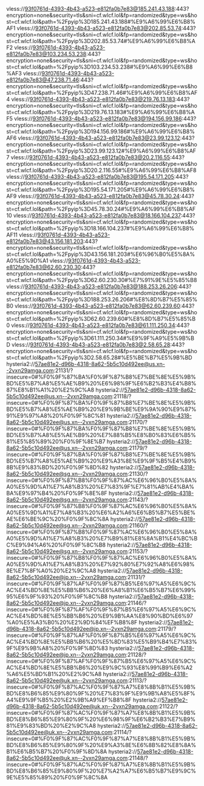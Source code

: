 vless://93f0761d-4393-4b43-a523-e812fa0b7e83@185.241.43.188:443?encryption=none&security=tls&sni=cf.wlcf.lol&fp=randomized&type=ws&host=cf.wlcf.lol&path=%2Fpyip%3D185.241.43.188#%E9%A6%99%E6%B8%AF1
vless://93f0761d-4393-4b43-a523-e812fa0b7e83@202.85.53.74:443?encryption=none&security=tls&sni=cf.wlcf.lol&fp=randomized&type=ws&host=cf.wlcf.lol&path=%2Fpyip%3D202.85.53.74#%E9%A6%99%E6%B8%AF2
vless://93f0761d-4393-4b43-a523-e812fa0b7e83@103.234.53.238:443?encryption=none&security=tls&sni=cf.wlcf.lol&fp=randomized&type=ws&host=cf.wlcf.lol&path=%2Fpyip%3D103.234.53.238#%E9%A6%99%E6%B8%AF3
vless://93f0761d-4393-4b43-a523-e812fa0b7e83@47.238.71.46:443?encryption=none&security=tls&sni=cf.wlcf.lol&fp=randomized&type=ws&host=cf.wlcf.lol&path=%2Fpyip%3D47.238.71.46#%E9%A6%99%E6%B8%AF4
vless://93f0761d-4393-4b43-a523-e812fa0b7e83@219.76.13.183:443?encryption=none&security=tls&sni=cf.wlcf.lol&fp=randomized&type=ws&host=cf.wlcf.lol&path=%2Fpyip%3D219.76.13.183#%E9%A6%99%E6%B8%AF5
vless://93f0761d-4393-4b43-a523-e812fa0b7e83@194.156.99.186:443?encryption=none&security=tls&sni=cf.wlcf.lol&fp=randomized&type=ws&host=cf.wlcf.lol&path=%2Fpyip%3D194.156.99.186#%E9%A6%99%E6%B8%AF6
vless://93f0761d-4393-4b43-a523-e812fa0b7e83@23.99.123.12:443?encryption=none&security=tls&sni=cf.wlcf.lol&fp=randomized&type=ws&host=cf.wlcf.lol&path=%2Fpyip%3D23.99.123.12#%E9%A6%99%E6%B8%AF7
vless://93f0761d-4393-4b43-a523-e812fa0b7e83@20.2.116.55:443?encryption=none&security=tls&sni=cf.wlcf.lol&fp=randomized&type=ws&host=cf.wlcf.lol&path=%2Fpyip%3D20.2.116.55#%E9%A6%99%E6%B8%AF8
vless://93f0761d-4393-4b43-a523-e812fa0b7e83@195.54.171.205:443?encryption=none&security=tls&sni=cf.wlcf.lol&fp=randomized&type=ws&host=cf.wlcf.lol&path=%2Fpyip%3D195.54.171.205#%E9%A6%99%E6%B8%AF9
vless://93f0761d-4393-4b43-a523-e812fa0b7e83@45.78.30.24:443?encryption=none&security=tls&sni=cf.wlcf.lol&fp=randomized&type=ws&host=cf.wlcf.lol&path=%2Fpyip%3D45.78.30.24#%E9%A6%99%E6%B8%AF10
vless://93f0761d-4393-4b43-a523-e812fa0b7e83@18.166.104.237:443?encryption=none&security=tls&sni=cf.wlcf.lol&fp=randomized&type=ws&host=cf.wlcf.lol&path=%2Fpyip%3D18.166.104.237#%E9%A6%99%E6%B8%AF11
vless://93f0761d-4393-4b43-a523-e812fa0b7e83@43.156.181.203:443?encryption=none&security=tls&sni=cf.wlcf.lol&fp=randomized&type=ws&host=cf.wlcf.lol&path=%2Fpyip%3D43.156.181.203#%E6%96%B0%E5%8A%A0%E5%9D%A1
vless://93f0761d-4393-4b43-a523-e812fa0b7e83@62.60.230.30:443?encryption=none&security=tls&sni=cf.wlcf.lol&fp=randomized&type=ws&host=cf.wlcf.lol&path=%2Fpyip%3D62.60.230.30#%E7%91%9E%E5%85%B8
vless://93f0761d-4393-4b43-a523-e812fa0b7e83@188.253.26.206:443?encryption=none&security=tls&sni=cf.wlcf.lol&fp=randomized&type=ws&host=cf.wlcf.lol&path=%2Fpyip%3D188.253.26.206#%E8%8D%B7%E5%85%B0
vless://93f0761d-4393-4b43-a523-e812fa0b7e83@62.60.239.60:443?encryption=none&security=tls&sni=cf.wlcf.lol&fp=randomized&type=ws&host=cf.wlcf.lol&path=%2Fpyip%3D62.60.239.60#%E8%8D%B7%E5%85%B0
vless://93f0761d-4393-4b43-a523-e812fa0b7e83@61.111.250.34:443?encryption=none&security=tls&sni=cf.wlcf.lol&fp=randomized&type=ws&host=cf.wlcf.lol&path=%2Fpyip%3D61.111.250.34#%E9%9F%A9%E5%9B%BD
vless://93f0761d-4393-4b43-a523-e812fa0b7e83@2.58.65.28:443?encryption=none&security=tls&sni=cf.wlcf.lol&fp=randomized&type=ws&host=cf.wlcf.lol&path=%2Fpyip%3D2.58.65.28#%E5%BE%B7%E5%9B%BD
hysteria2://57ae81e2-d96b-4318-8a62-5b5c10d492ee@us.xn--2vxn29amga.com:21131/?insecure=0#%F0%9F%87%BA%F0%9F%87%B8%E7%BE%8E%E5%9B%BD%E5%B7%A8%E5%AE%B9%20%E6%98%9F%E6%B2%B3%E4%B8%87%E8%B1%A1%20%E2%9C%A8
hysteria2://57ae81e2-d96b-4318-8a62-5b5c10d492ee@us.xn--2vxn29amga.com:21118/?insecure=0#%F0%9F%87%BA%F0%9F%87%B8%E7%BE%8E%E5%9B%BD%E5%B7%A8%E5%AE%B9%20%E9%9B%BE%E9%9A%90%E9%87%91%E9%97%A8%20%F0%9F%8C%81
hysteria2://57ae81e2-d96b-4318-8a62-5b5c10d492ee@us.xn--2vxn29amga.com:21170/?insecure=0#%F0%9F%87%BA%F0%9F%87%B8%E7%BE%8E%E5%9B%BD%E5%B7%A8%E5%AE%B9%20%E7%88%B5%E8%B0%83%E6%B5%81%E5%85%89%20%F0%9F%8E%B7
hysteria2://57ae81e2-d96b-4318-8a62-5b5c10d492ee@us.xn--2vxn29amga.com:21179/?insecure=0#%F0%9F%87%BA%F0%9F%87%B8%E7%BE%8E%E5%9B%BD%E5%B7%A8%E5%AE%B9%20%E9%A3%8E%E9%9F%B5%E4%B9%8B%E9%83%BD%20%F0%9F%8D%82
hysteria2://57ae81e2-d96b-4318-8a62-5b5c10d492ee@sg.xn--2vxn29amga.com:21130/?insecure=0#%F0%9F%87%B8%F0%9F%87%AC%E6%96%B0%E5%8A%A0%E5%9D%A1%E7%A8%B3%20%E7%83%9F%E7%81%AB%E4%BA%BA%E9%97%B4%20%F0%9F%8E%8F
hysteria2://57ae81e2-d96b-4318-8a62-5b5c10d492ee@sg.xn--2vxn29amga.com:21143/?insecure=0#%F0%9F%87%B8%F0%9F%87%AC%E6%96%B0%E5%8A%A0%E5%9D%A1%E7%A8%B3%20%E6%A2%A6%E6%B5%B7%E5%BE%AE%E6%BE%9C%20%F0%9F%8C%8A
hysteria2://57ae81e2-d96b-4318-8a62-5b5c10d492ee@sg.xn--2vxn29amga.com:21160/?insecure=0#%F0%9F%87%B8%F0%9F%87%AC%E6%96%B0%E5%8A%A0%E5%9D%A1%E7%A8%B3%20%E7%B9%81%E8%8A%B1%E4%BC%BC%E9%94%A6%20%F0%9F%8C%B8
hysteria2://57ae81e2-d96b-4318-8a62-5b5c10d492ee@sg.xn--2vxn29amga.com:21153/?insecure=0#%F0%9F%87%B8%F0%9F%87%AC%E6%96%B0%E5%8A%A0%E5%9D%A1%E7%A8%B3%20%E7%92%80%E7%92%A8%E6%98%8E%E7%8F%A0%20%E2%9C%A8
hysteria2://57ae81e2-d96b-4318-8a62-5b5c10d492ee@jp.xn--2vxn29amga.com:21131/?insecure=0#%F0%9F%87%AF%F0%9F%87%B5%E6%97%A5%E6%9C%AC%E4%BD%8E%E5%BB%B6%20%E6%A8%B1%E6%B5%B7%E6%99%95%E6%9F%93%20%F0%9F%8C%B8
hysteria2://57ae81e2-d96b-4318-8a62-5b5c10d492ee@jp.xn--2vxn29amga.com:21146/?insecure=0#%F0%9F%87%AF%F0%9F%87%B5%E6%97%A5%E6%9C%AC%E4%BD%8E%E5%BB%B6%20%E9%9B%AA%E8%90%BD%E6%97%A0%E5%A3%B0%20%E2%9D%84%EF%B8%8F
hysteria2://57ae81e2-d96b-4318-8a62-5b5c10d492ee@jp.xn--2vxn29amga.com:21179/?insecure=0#%F0%9F%87%AF%F0%9F%87%B5%E6%97%A5%E6%9C%AC%E4%BD%8E%E5%BB%B6%20%E5%8D%83%E5%B9%B4%E7%83%9F%E9%9B%A8%20%F0%9F%8D%83
hysteria2://57ae81e2-d96b-4318-8a62-5b5c10d492ee@jp.xn--2vxn29amga.com:21128/?insecure=0#%F0%9F%87%AF%F0%9F%87%B5%E6%97%A5%E6%9C%AC%E4%BD%8E%E5%BB%B6%20%E9%9C%93%E8%99%B9%E6%A2%A6%E5%BD%B1%20%E2%9C%A8
hysteria2://57ae81e2-d96b-4318-8a62-5b5c10d492ee@uk.xn--2vxn29amga.com:21113/?insecure=0#%F0%9F%87%AC%F0%9F%87%A7%E8%8B%B1%E5%9B%BD%E8%B6%85%E9%80%9F%20%E7%83%9F%E9%9B%A8%E5%8F%A4%E9%9F%B5%20%E2%9B%A9%EF%B8%8F
hysteria2://57ae81e2-d96b-4318-8a62-5b5c10d492ee@uk.xn--2vxn29amga.com:21122/?insecure=0#%F0%9F%87%AC%F0%9F%87%A7%E8%8B%B1%E5%9B%BD%E8%B6%85%E9%80%9F%20%E6%98%9F%E6%B2%B3%E7%B9%81%E9%83%BD%20%E2%9C%A8
hysteria2://57ae81e2-d96b-4318-8a62-5b5c10d492ee@uk.xn--2vxn29amga.com:21114/?insecure=0#%F0%9F%87%AC%F0%9F%87%A7%E8%8B%B1%E5%9B%BD%E8%B6%85%E9%80%9F%20%E9%A3%8E%E6%8B%82%E8%8A%B1%E6%B5%B7%20%F0%9F%8D%8A
hysteria2://57ae81e2-d96b-4318-8a62-5b5c10d492ee@uk.xn--2vxn29amga.com:21148/?insecure=0#%F0%9F%87%AC%F0%9F%87%A7%E8%8B%B1%E5%9B%BD%E8%B6%85%E9%80%9F%20%E7%A2%A7%E6%B5%B7%E9%9C%9E%E5%85%89%20%F0%9F%8C%8A
